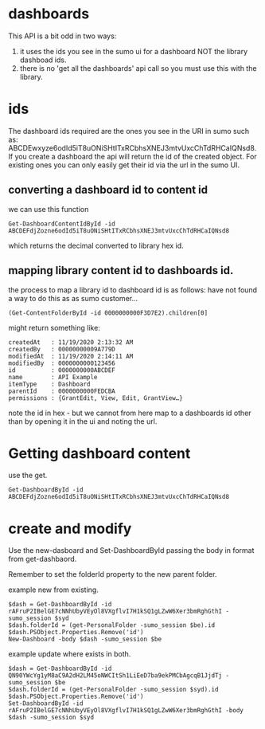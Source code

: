 # dashboards
This API is a bit odd in two ways:
1. it uses the ids you see in the sumo ui for a dashboard NOT the library dashboad ids.
2. there is no 'get all the dashboards' api call so you must use this with the library.

# ids
The dashboard ids required are the ones you see in the URI in sumo such as: ABCDEwxyze6odId5iT8uONiSHtITxRCbhsXNEJ3mtvUxcChTdRHCaIQNsd8.
If you create a dashboard the api will return the id of the created object. 
For existing ones you can only easily get their id via the url in the sumo UI.

## converting a dashboard id to content id
we can use this function

```
Get-DashboardContentIdById -id ABCDEFdjZozne6odId5iT8uONiSHtITxRCbhsXNEJ3mtvUxcChTdRHCaIQNsd8
```
which returns the decimal converted to library hex id.

## mapping library content id to dashboards id.
the process to map a library id to dashboard id is as follows:
have not found a way to do this as as sumo customer...

```
(Get-ContentFolderById -id 0000000000F3D7E2).children[0]
````

might return something like:
```
createdAt   : 11/19/2020 2:13:32 AM                                                                                                                                         
createdBy   : 00000000009A779D                                                                                                                                              modifiedAt  : 11/19/2020 2:14:11 AM                                                                                                                                         
modifiedBy  : 0000000000123456
id          : 0000000000ABCDEF
name        : API Example
itemType    : Dashboard
parentId    : 0000000000FEDCBA
permissions : {GrantEdit, View, Edit, GrantView…}
```
note the id in hex - but we cannot from here map to a dashboards id other than by opening it in the ui and noting the url.

# Getting dashboard content
use the get. 
```
Get-DashboardById -id ABCDEFdjZozne6odId5iT8uONiSHtITxRCbhsXNEJ3mtvUxcChTdRHCaIQNsd8
```

# create and modify
Use the new-dasboard and Set-DashboardById passing the body in format from get-dashbaord.

Remember to set the folderId property to the new parent folder.

example new from existing.
```
$dash = Get-DashboardById -id rAFruP2IBelGE7cNNhUbyVEyOl8VXgflvI7H1kSQ1gLZwW6Xer3bmRghGthI -sumo_session $syd
$dash.folderId = (get-PersonalFolder -sumo_session $be).id  
$dash.PSObject.Properties.Remove('id') 
New-Dashboard -body $dash -sumo_session $be  
```

example update where exists in both.
```
$dash = Get-DashboardById -id QN90YWcYg1yM8aC9A2dH2LM45oNWCItSh1LiEeD7ba9ekPMCbAgcqB1JjdTj -sumo_session $be  
$dash.folderId = (get-PersonalFolder -sumo_session $syd).id 
$dash.PSObject.Properties.Remove('id') 
Set-DashboardById -id rAFruP2IBelGE7cNNhUbyVEyOl8VXgflvI7H1kSQ1gLZwW6Xer3bmRghGthI -body $dash -sumo_session $syd  
```